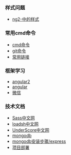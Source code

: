 ### 样式问题
  - [ng2-中的样式](http://valor-software.com/ngx-bootstrap)
### 常用cmd命令
  - [cmd命令](admin/cmd/cmd.md)
  - [git命令](ng2/ng2-git.md)
  - [常用链接](link/links.md)
### 框架学习
  - [angular2](ng2/ng2.md)
  - [angular](ng/index.md)
  - [微信](wx/index.md)
  <!-- - [react-native]() -->
### 技术文档
  - [Sass中文网](https://www.sass.hk/docs/)
  - [loadsh中文网](admin/lodash/index.md)
  - [UnderScore中文网](http://www.css88.com/doc/underscore/)
  - [mongodb](http://www.yiibai.com/mongodb/install-mongodb-on-ubuntu.html#article-start)
  - [mongodb安装步骤/express](mongodb.md)
  - [项目部署](service.md)
  
 <!-- ### 面试问题
 - [基础](cest/basic.md) -->